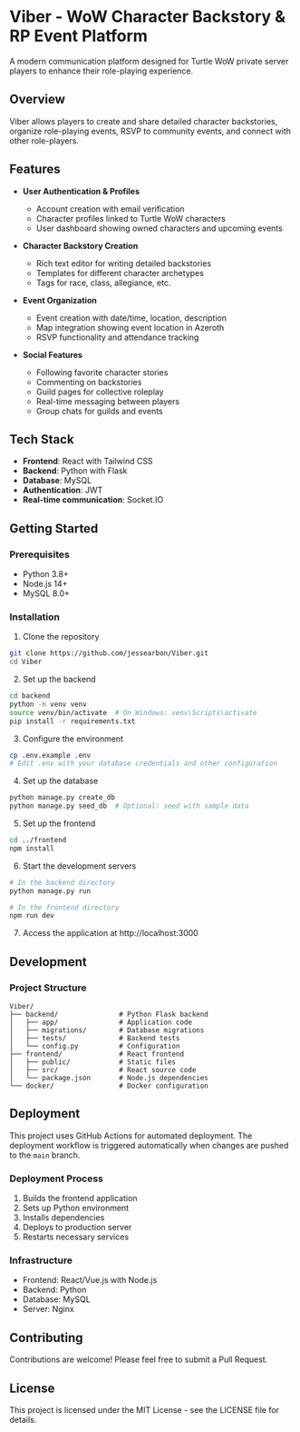 # Viber - WoW Character Backstory & RP Event Platform

A modern communication platform designed for Turtle WoW private server players to enhance their role-playing experience.

## Overview
Viber allows players to create and share detailed character backstories, organize role-playing events, RSVP to community events, and connect with other role-players.

## Features

- **User Authentication & Profiles**
  - Account creation with email verification
  - Character profiles linked to Turtle WoW characters
  - User dashboard showing owned characters and upcoming events

- **Character Backstory Creation**
  - Rich text editor for writing detailed backstories
  - Templates for different character archetypes
  - Tags for race, class, allegiance, etc.

- **Event Organization**
  - Event creation with date/time, location, description
  - Map integration showing event location in Azeroth
  - RSVP functionality and attendance tracking

- **Social Features**
  - Following favorite character stories
  - Commenting on backstories
  - Guild pages for collective roleplay
  - Real-time messaging between players
  - Group chats for guilds and events

## Tech Stack

- **Frontend**: React with Tailwind CSS
- **Backend**: Python with Flask
- **Database**: MySQL
- **Authentication**: JWT
- **Real-time communication**: Socket.IO

## Getting Started

### Prerequisites
- Python 3.8+
- Node.js 14+
- MySQL 8.0+

### Installation

1. Clone the repository
```bash
git clone https://github.com/jessearbon/Viber.git
cd Viber
```

2. Set up the backend
```bash
cd backend
python -m venv venv
source venv/bin/activate  # On Windows: venv\Scripts\activate
pip install -r requirements.txt
```

3. Configure the environment
```bash
cp .env.example .env
# Edit .env with your database credentials and other configuration
```

4. Set up the database
```bash
python manage.py create_db
python manage.py seed_db  # Optional: seed with sample data
```

5. Set up the frontend
```bash
cd ../frontend
npm install
```

6. Start the development servers
```bash
# In the backend directory
python manage.py run

# In the frontend directory
npm run dev
```

7. Access the application at http://localhost:3000

## Development

### Project Structure
```
Viber/
├── backend/               # Python Flask backend
│   ├── app/               # Application code
│   ├── migrations/        # Database migrations
│   ├── tests/             # Backend tests
│   └── config.py          # Configuration
├── frontend/              # React frontend
│   ├── public/            # Static files
│   ├── src/               # React source code
│   └── package.json       # Node.js dependencies
└── docker/                # Docker configuration
```

## Deployment

This project uses GitHub Actions for automated deployment. The deployment workflow is triggered automatically when changes are pushed to the `main` branch.

### Deployment Process
1. Builds the frontend application
2. Sets up Python environment
3. Installs dependencies
4. Deploys to production server
5. Restarts necessary services

### Infrastructure
- Frontend: React/Vue.js with Node.js
- Backend: Python
- Database: MySQL
- Server: Nginx

## Contributing

Contributions are welcome! Please feel free to submit a Pull Request.

## License

This project is licensed under the MIT License - see the LICENSE file for details.